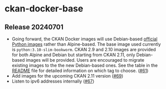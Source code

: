 # ckan-docker-base

## Release 20240701

* Going forward, the CKAN Docker images will use Debian-based [official Python images](https://hub.docker.com/_/python)
  rather than Alpine-based. The base image used currently is `python:3.10-slim-bookworm`. 
  CKAN 2.9 and 2.10 images are provided for both Alpine and Debian but starting from CKAN 2.11,
  only Debian-based images will be provided. Users are encouraged to migrate existing images
  to the the new Debian-based ones. See the table in the [README](https://github.com/ckan/ckan-docker-base/blob/main/README.md)
  file for detailed information on which tag to choose. ([#61](https://github.com/ckan/ckan-docker-base/pull/61))
* Add images for the upcoming CKAN 2.11 version ([#69](https://github.com/ckan/ckan-docker-base/pull/69))
* Listen to ipv6 addresses internally ([#67](https://github.com/ckan/ckan-docker-base/pull/67))
